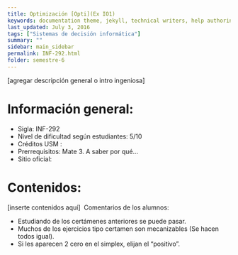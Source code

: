 ```yaml
---
title: Optimización‌‌ ‌‌[Opti](Ex‌ ‌IO1)‌
keywords: documentation theme, jekyll, technical writers, help authoring tools, hat replacements
last_updated: July 3, 2016
tags: ["Sistemas de decisión informática"]
summary: "‌"
sidebar: main_sidebar
permalink: INF-292.html
folder: semestre-6
---
```


[agregar‌ ‌descripción‌ ‌general‌ ‌o‌ ‌intro‌ ‌ingeniosa]‌ ‌

# Información‌ ‌general:‌ ‌

- Sigla:‌ ‌INF-292‌ ‌
- Nivel‌ ‌de‌ ‌dificultad‌ ‌según‌ ‌estudiantes:‌ ‌5/10‌ ‌
- Créditos‌ ‌USM‌ ‌:‌ ‌ ‌
- Prerrequisitos:‌ ‌Mate‌ ‌3.‌ ‌A‌ ‌saber‌ ‌por‌ ‌qué...‌ ‌
- Sitio‌ ‌oficial:‌ ‌ ‌

# Contenidos:‌ ‌

[inserte‌ ‌contenidos‌ ‌aquí]‌ ‌
Comentarios‌ ‌de‌ ‌los‌ ‌alumnos:‌ ‌

- Estudiando‌ ‌de‌ ‌los‌ ‌certámenes‌ ‌anteriores‌ ‌se‌ ‌puede‌ ‌pasar.‌ ‌
- Muchos‌ ‌de‌ ‌los‌ ‌ejercicios‌ ‌tipo‌ ‌certamen‌ ‌son‌ ‌mecanizables‌ ‌(Se‌ ‌hacen‌ ‌todos‌ ‌igual).‌ ‌
- Si‌ ‌les‌ ‌aparecen‌ ‌2‌ ‌cero‌ ‌en‌ ‌el‌ ‌simplex,‌ ‌elijan‌ ‌el‌ ‌“positivo”.‌ ‌
